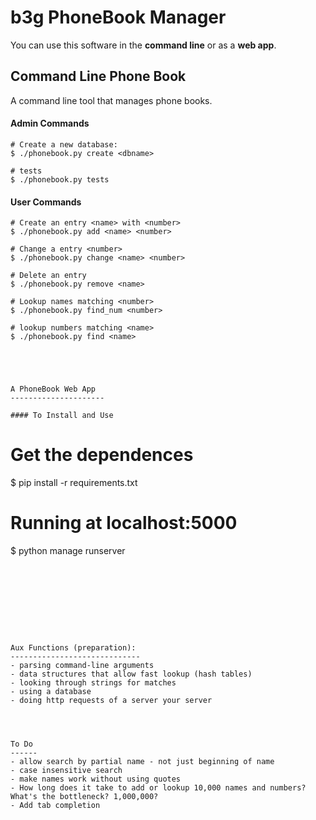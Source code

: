  b3g PhoneBook Manager
=======================

You can use this software in the **command line** or as a **web app**.

Command Line Phone Book
------------------------

A command line tool that manages phone books.


#### Admin Commands

```
# Create a new database:
$ ./phonebook.py create <dbname>

# tests
$ ./phonebook.py tests

```


#### User Commands

```
# Create an entry <name> with <number>
$ ./phonebook.py add <name> <number>

# Change a entry <number>
$ ./phonebook.py change <name> <number>

# Delete an entry
$ ./phonebook.py remove <name>

# Lookup names matching <number>
$ ./phonebook.py find_num <number>

# lookup numbers matching <name>
$ ./phonebook.py find <name>





A PhoneBook Web App
---------------------

#### To Install and Use

```
# Get the dependences
$ pip install -r requirements.txt

# Running at localhost:5000
$ python manage runserver
```









Aux Functions (preparation):
-----------------------------
- parsing command-line arguments
- data structures that allow fast lookup (hash tables)
- looking through strings for matches
- using a database
- doing http requests of a server your server




To Do
------
- allow search by partial name - not just beginning of name
- case insensitive search
- make names work without using quotes
- How long does it take to add or lookup 10,000 names and numbers? What's the bottleneck? 1,000,000?
- Add tab completion






